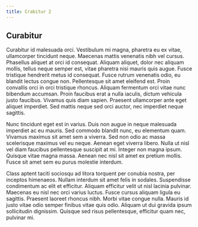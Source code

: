 ```yaml
---
title: Crabitur 2
---
```


## Curabitur

Curabitur id malesuada orci. Vestibulum mi magna, pharetra eu ex vitae, ullamcorper tincidunt neque. Maecenas mattis venenatis nibh vel cursus. Phasellus aliquet at orci id consequat. Aliquam aliquet, dolor nec aliquam mollis, tellus neque semper est, vitae pharetra nisi mauris quis augue. Fusce tristique hendrerit metus id consequat. Fusce rutrum venenatis odio, eu blandit lectus congue non. Pellentesque sit amet eleifend est. Proin convallis orci in orci tristique rhoncus. Aliquam fermentum orci vitae nunc bibendum accumsan. Proin faucibus erat a nulla iaculis, dictum vehicula justo faucibus. Vivamus quis diam sapien. Praesent ullamcorper ante eget aliquet imperdiet. Sed mattis neque sed orci auctor, nec imperdiet neque sagittis.

Nunc tincidunt eget est in varius. Duis non augue in neque malesuada imperdiet ac eu mauris. Sed commodo blandit nunc, eu elementum quam. Vivamus maximus sit amet sem a viverra. Sed non odio ac massa scelerisque maximus vel eu neque. Aenean eget viverra libero. Nulla ut nisl vel diam faucibus pellentesque suscipit at mi. Integer non magna ipsum. Quisque vitae magna massa. Aenean nec nisl sit amet ex pretium mollis. Fusce sit amet sem eu purus molestie interdum.

Class aptent taciti sociosqu ad litora torquent per conubia nostra, per inceptos himenaeos. Nullam interdum sit amet felis in sodales. Suspendisse condimentum ac elit et efficitur. Aliquam efficitur velit ut nisl lacinia pulvinar. Maecenas eu nisl nec orci varius luctus. Fusce cursus aliquam ligula eu sagittis. Praesent laoreet rhoncus nibh. Morbi vitae congue nulla. Mauris id justo vitae odio semper finibus vitae quis odio. Aliquam ut dui gravida ipsum sollicitudin dignissim. Quisque sed risus pellentesque, efficitur quam nec, pulvinar mi.